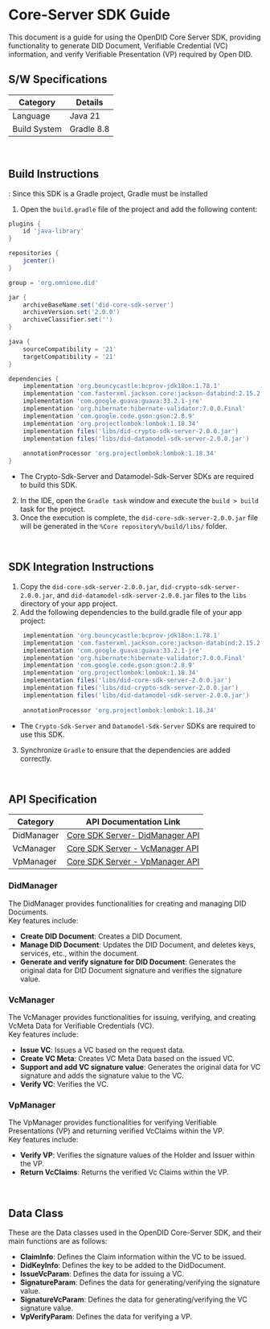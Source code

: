 # Core-Server SDK Guide
This document is a guide for using the OpenDID Core Server SDK, providing functionality to generate DID Document, Verifiable Credential (VC) information, and verify Verifiable Presentation (VP) required by Open DID.


## S/W Specifications
| Category | Details                |
|------|----------------------------|
| Language  | Java 21|
| Build System  | Gradle 8.8 |

<br>

## Build Instructions
: Since this SDK is a Gradle project, Gradle must be installed
1. Open the `build.gradle` file of the project and add the following content:
```groovy
plugins {
    id 'java-library'
}

repositories {
    jcenter()
}

group = 'org.omnione.did'

jar {
    archiveBaseName.set('did-core-sdk-server') 
    archiveVersion.set('2.0.0')
    archiveClassifier.set('') 
}

java {
    sourceCompatibility = '21'
    targetCompatibility = '21'
}

dependencies {
    implementation 'org.bouncycastle:bcprov-jdk18on:1.78.1'
    implementation 'com.fasterxml.jackson.core:jackson-databind:2.15.2'
    implementation 'com.google.guava:guava:33.2.1-jre'
    implementation 'org.hibernate:hibernate-validator:7.0.0.Final'
    implementation 'com.google.code.gson:gson:2.8.9'
    implementation 'org.projectlombok:lombok:1.18.34'
    implementation files('libs/did-crypto-sdk-server-2.0.0.jar')
    implementation files('libs/did-datamodel-sdk-server-2.0.0.jar')
	
    annotationProcessor 'org.projectlombok:lombok:1.18.34'
}
```
* The Crypto-Sdk-Server and Datamodel-Sdk-Server SDKs are required to build this SDK.
2. In the IDE, open the `Gradle task` window and execute the `build > build` task for the project.
3. Once the execution is complete, the `did-core-sdk-server-2.0.0.jar` file will be generated in the `%Core repository%/build/libs/` folder.

<br>

## SDK Integration Instructions
1. Copy the `did-core-sdk-server-2.0.0.jar`, `did-crypto-sdk-server-2.0.0.jar`, and `did-datamodel-sdk-server-2.0.0.jar` files to the `libs` directory of your app project.
2. Add the following dependencies to the build.gradle file of your app project:

```groovy
    implementation 'org.bouncycastle:bcprov-jdk18on:1.78.1'
    implementation 'com.fasterxml.jackson.core:jackson-databind:2.15.2'
    implementation 'com.google.guava:guava:33.2.1-jre'
    implementation 'org.hibernate:hibernate-validator:7.0.0.Final'
    implementation 'com.google.code.gson:gson:2.8.9'
    implementation 'org.projectlombok:lombok:1.18.34'
    implementation files('libs/did-core-sdk-server-2.0.0.jar')
    implementation files('libs/did-crypto-sdk-server-2.0.0.jar')
    implementation files('libs/did-datamodel-sdk-server-2.0.0.jar')
	
    annotationProcessor 'org.projectlombok:lombok:1.18.34'
```
* The `Crypto-Sdk-Server` and `Datamodel-Sdk-Server` SDKs are required to use this SDK.
3. Synchronize `Gradle` to ensure that the dependencies are added correctly.

<br>

## API Specification
| Category | API Documentation Link |
|------|----------------------------|
| DidManager  | [Core SDK Server- DidManager API](../../docs/CORE_SDK_SERVER_API.md) |
| VcManager  | [Core SDK Server - VcManager API](../../docs/CORE_SDK_SERVER_API.md) |
| VpManager  | [Core SDK Server - VpManager API](../../docs/CORE_SDK_SERVER_API.md)  |

### DidManager
The DidManager provides functionalities for creating and managing DID Documents.<br>
Key features include:

* <b>Create DID Document</b>: Creates a DID Document.
* <b>Manage DID Document</b>: Updates the DID Document, and deletes keys, services, etc., within the document.
* <b>Generate and verify signature for DID Document</b>: Generates the original data for DID Document signature and verifies the signature value.
  
### VcManager
The VcManager provides functionalities for issuing, verifying, and creating VcMeta Data for Verifiable Credentials (VC).<br>
Key features include:

* <b>Issue VC</b>: Issues a VC based on the request data.
* <b>Create VC Meta</b>: Creates VC Meta Data based on the issued VC.
* <b>Support and add VC signature value</b>: Generates the original data for VC signature and adds the signature value to the VC.
* <b>Verify VC</b>: Verifies the VC.

### VpManager
The VpManager provides functionalities for verifying Verifiable Presentations (VP) and returning verified VcClaims within the VP.<br>
Key features include:

* <b>Verify VP</b>: Verifies the signature values of the Holder and Issuer within the VP.
* <b>Return VcClaims</b>: Returns the verified Vc Claims within the VP.

<br/>

## Data Class
These are the Data classes used in the OpenDID Core-Server SDK, and their main functions are as follows:
* <b>ClaimInfo</b>: Defines the Claim information within the VC to be issued.
* <b>DidKeyInfo</b>: Defines the key to be added to the DidDocument.
* <b>IssueVcParam</b>: Defines the data for issuing a VC.
* <b>SignatureParam</b>: Defines the data for generating/verifying the signature value.
* <b>SignatureVcParam</b>: Defines the data for generating/verifying the VC signature value.
* <b>VpVerifyParam</b>: Defines the data for verifying a VP.
